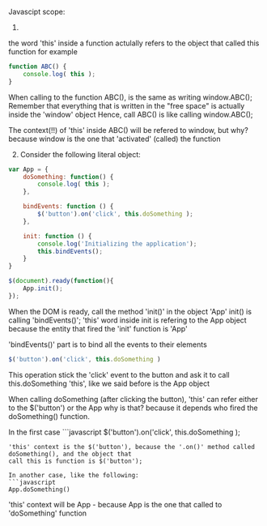 Javascipt scope:

1.
the word 'this' inside a function actulally refers to the object that called this function
for example

```javascript
function ABC() {
    console.log( this );
}
```

When calling to the function ABC(), is the same as writing window.ABC();
Remember that everything that is written in the "free space" is actually inside the 'window' object
Hence, call ABC() is like calling window.ABC();

The context(!!) of 'this' inside ABC() will be refered to window, but why?
because window is the one that 'activated' (called) the function


2. Consider the following literal object:

```javascript
var App = {
    doSomething: function() {
        console.log( this );
    },

    bindEvents: function () {
        $('button').on('click', this.doSomething );
    },

    init: function () {
        console.log('Initializing the application');
        this.bindEvents();
    }
}

$(document).ready(function(){
    App.init();
});
```

When the DOM is ready, call the method 'init()' in the object 'App'
init() is calling 'bindEvents()';
'this' word inside init is refering to the App object because the entity that fired
the 'init' function is 'App'

'bindEvents()' part is to bind all the events to their elements

```javascript
$('button').on('click', this.doSomething )
```

This operation stick the 'click' event to the button and ask it to call this.doSomething
'this', like we said before is the App object

When calling doSomething (after clicking the button), 'this' can refer either to the $('button') or the App
why is that? because it depends who fired the doSomething() function.

In the first case ```javascript
$('button').on('click', this.doSomething );
```
'this' context is the $('button'), because the '.on()' method called doSomething(), and the object that
call this is function is $('button');

In another case, like the following:
```javascript
App.doSomething()
```
'this' context will be App - because App is the one that called to 'doSomething' function